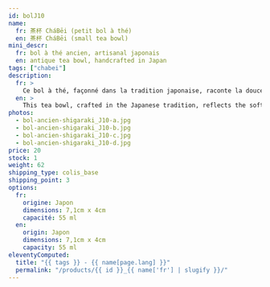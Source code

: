 ```yaml
---
id: bolJ10
name:
  fr: 茶杯 CháBēi (petit bol à thé)
  en: 茶杯 CháBēi (small tea bowl)
mini_descr:
  fr: bol à thé ancien, artisanal japonais
  en: antique tea bowl, handcrafted in Japan
tags: ["chabei"]
description:
  fr: >
    Ce bol à thé, façonné dans la tradition japonaise, raconte la douceur de la terre et les reflets d’un lac paisible. Avec sa texture irrégulière et ses teintes naturelles,<!--more--> il invite à ralentir et à se reconnecter à l’essentiel. Sa forme évasée apporte une touche de légèreté. Simple et plein de charme, il est idéal pour savourer un moment de thé en toute sérénité.
  en: >
    This tea bowl, crafted in the Japanese tradition, reflects the softness of the earth and the peaceful shimmer of a lake. Its irregular texture and natural tones<!--more--> invite you to slow down and reconnect with what truly matters. The flared shape adds a touch of lightness. Simple and full of charm, it’s perfect for enjoying a serene tea moment.
photos:
  - bol-ancien-shigaraki_J10-a.jpg
  - bol-ancien-shigaraki_J10-b.jpg
  - bol-ancien-shigaraki_J10-c.jpg
  - bol-ancien-shigaraki_J10-d.jpg
price: 20
stock: 1
weight: 62
shipping_type: colis_base
shipping_point: 3
options:
  fr:
    origine: Japon
    dimensions: 7,1cm x 4cm
    capacité: 55 ml
  en:
    origin: Japon
    dimensions: 7,1cm x 4cm
    capacity: 55 ml
eleventyComputed:
  title: "{{ tags }} - {{ name[page.lang] }}"
  permalink: "/products/{{ id }}_{{ name['fr'] | slugify }}/"
---
```

